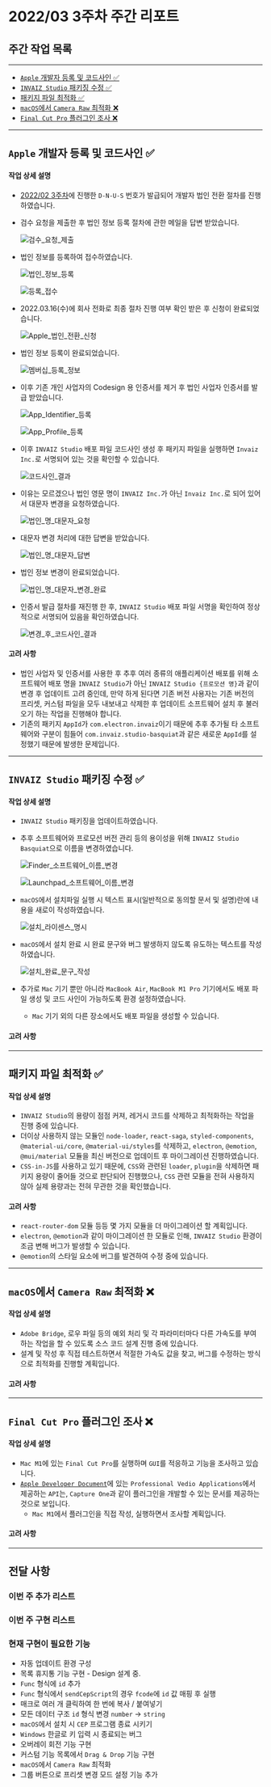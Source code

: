 # 2022/03 3주차 주간 리포트

## 주간 작업 목록

---

- [`Apple` 개발자 등록 및 코드사인 ✅](#apple-개발자-등록-및-코드사인-)
- [`INVAIZ Studio` 패키징 수정 ✅](#invaiz-studio-패키징-수정-)
- [패키지 파일 최적화 ✅](#패키지-파일-최적화-)
- [`macOS`에서 `Camera Raw` 최적화 ❌](#macos에서-camera-raw-최적화-)
- [`Final Cut Pro` 플러그인 조사 ❌](#final-cut-pro-플러그인-조사-)

---

## `Apple` 개발자 등록 및 코드사인 ✅

#### 작업 상세 설명

- [2022/02 3주차](../../2월/3주차/README.md#apple-개발자-등록-신청-)에 진행한 `D-N-U-S` 번호가 발급되어 개발자 법인 전환 절차를 진행하였습니다.
- 검수 요청을 제출한 후 법인 정보 등록 절차에 관한 메일을 답변 받았습니다.

  ![검수_요청_제출](./assets/검수_요청_제출.png)

- 법인 정보를 등록하여 접수하였습니다.

  ![법인_정보_등록](./assets/법인_정보_등록.png)

  ![등록_접수](./assets/등록_접수.png)

- 2022.03.16(수)에 회사 전화로 최종 절차 진행 여부 확인 받은 후 신청이 완료되었습니다.

  ![Apple_법인_전환_신청](./assets/Apple_법인_전환_신청.png)

- 법인 정보 등록이 완료되었습니다.

  ![멤버십_등록_정보](./assets/멤버십_등록_정보.png)

- 이후 기존 개인 사업자의 Codesign 용 인증서를 제거 후 법인 사업자 인증서를 발급 받았습니다.

  ![App_Identifier_등록](./assets/App_Identifier_등록.png)

  ![App_Profile_등록](./assets/App_Profile_등록.png)

- 이후 `INVAIZ Studio` 배포 파일 코드사인 생성 후 패키지 파일을 실행하면 `Invaiz Inc.`로 서명되어 있는 것을 확인할 수 있습니다.

  ![코드사인_결과](./assets/코드사인_결과.png)

- 이유는 모르겠으나 법인 영문 명이 `INVAIZ Inc.`가 아닌 `Invaiz Inc.`로 되어 있어서 대문자 변경을 요청하였습니다.

  ![법인_명_대문자_요청](./assets/법인_명_대문자_요청.png)

- 대문자 변경 처리에 대한 답변을 받았습니다.

  ![법인_명_대문자_답변](./assets/법인_명_대문자_답변.png)

- 법인 정보 변경이 완료되었습니다.

  ![법인_명_대문자_변경_완료](./assets/법인_명_대문자_변경_완료.png)

- 인증서 발급 절차를 재진행 한 후, `INVAIZ Studio` 배포 파일 서명을 확인하여 정상적으로 서명되어 있음을 확인하였습니다.

  ![변경_후_코드사인_결과](./assets/변경_후_코드사인_결과.png)

#### 고려 사항

- 법인 사업자 및 인증서를 사용한 후 추후 여러 종류의 애플리케이션 배포를 위해 소프트웨어 배포 명을 `INVAIZ Studio`가 아닌 `INVAIZ Studio {프로모션 명}`과 같이 변경 후 업데이트 고려 중인데, 만약 하게 된다면 기존 버전 사용자는 기존 버전의 프리셋, 커스텀 파일을 모두 내보내고 삭제한 후 업데이트 소프트웨어 설치 후 불러오기 하는 작업을 진행해야 합니다.
- 기존의 패키지 `AppId`가 `com.electron.invaiz`이기 때문에 추후 추가될 타 소프트웨어와 구분이 힘들어 `com.invaiz.studio-basquiat`과 같은 새로운 `AppId`를 설정했기 때문에 발생한 문제입니다.

---

## `INVAIZ Studio` 패키징 수정 ✅

#### 작업 상세 설명

- `INVAIZ Studio` 패키징을 업데이트하였습니다.
- 추후 소프트웨어와 프로모션 버전 관리 등의 용이성을 위해 `INVAIZ Studio Basquiat`으로 이름을 변경하였습니다.

  ![Finder_소프트웨어_이름_변경](./assets/Finder_소프트웨어_이름_변경.png)

  ![Launchpad_소프트웨어_이름_변경](./assets/Launchpad_소프트웨어_이름_변경.png)

- `macOS`에서 설치파일 실행 시 텍스트 표시(일반적으로 동의할 문서 및 설명)란에 내용을 새로이 작성하였습니다.

  ![설치_라이센스_명시](./assets/설치_라이센스_명시.png)

- `macOS`에서 설치 완료 시 완료 문구와 버그 발생하지 않도록 유도하는 텍스트를 작성하였습니다.

  ![설치_완료_문구_작성](./assets/설치_완료_문구_작성.png)

- 추가로 `Mac` 기기 뿐만 아니라 `MacBook Air`, `MacBook M1 Pro` 기기에서도 배포 파일 생성 및 코드 사인이 가능하도록 환경 설정하였습니다.
  - `Mac` 기기 외의 다른 장소에서도 배포 파일을 생성할 수 있습니다.

#### 고려 사항

---

## 패키지 파일 최적화 ✅

#### 작업 상세 설명

- `INVAIZ Studio`의 용량이 점점 커져, 레거시 코드를 삭제하고 최적화하는 작업을 진행 중에 있습니다.
- 더이상 사용하지 않는 모듈인 `node-loader`, `react-saga`, `styled-components`, `@material-ui/core`, `@material-ui/styles`를 삭제하고, `electron`, `@emotion`, `@mui/material` 모듈을 최신 버전으로 업데이트 후 마이그레이션 진행하였습니다.
- `CSS-in-JS`를 사용하고 있기 때문에, `CSS`와 관련된 `loader`, `plugin`을 삭제하면 패키지 용량이 줄어들 것으로 판단되어 진행했으나, `CSS` 관련 모듈을 전혀 사용하지 않아 실제 용량과는 전혀 무관한 것을 확인했습니다.

#### 고려 사항

- `react-router-dom` 모듈 등등 몇 가지 모듈을 더 마이그레이션 할 계획입니다.
- `electron`, `@emotion`과 같이 마이그레이션 한 모듈로 인해, `INVAIZ Studio` 환경이 조금 변해 버그가 발생할 수 있습니다.
- `@emotion`의 스타일 요소에 버그를 발견하여 수정 중에 있습니다.

---

## `macOS`에서 `Camera Raw` 최적화 ❌

#### 작업 상세 설명

- `Adobe Bridge`, 로우 파일 등의 예외 처리 및 각 파라미터마다 다른 가속도를 부여하는 작업을 할 수 있도록 소스 코드 설계 진행 중에 있습니다.
- 설계 및 작성 후 직접 테스트하면서 적절한 가속도 값을 찾고, 버그를 수정하는 방식으로 최적화를 진행할 계획입니다.

#### 고려 사항

---

## `Final Cut Pro` 플러그인 조사 ❌

#### 작업 상세 설명

- `Mac M1`에 있는 `Final Cut Pro`를 실행하며 `GUI`를 적응하고 기능을 조사하고 있습니다.
- [`Apple Developer Document`](https://developer.apple.com/documentation/professional_video_applications?language=objc)에 있는 `Professional Vedio Applications`에서 제공하는 `API`는, `Capture One`과 같이 플러그인을 개발할 수 있는 문서를 제공하는 것으로 보입니다.
  - `Mac M1`에서 플러그인을 직접 작성, 실행하면서 조사할 계획입니다.

#### 고려 사항

---

## 전달 사항

### 이번 주 추가 리스트

### 이번 주 구현 리스트

### 현재 구현이 필요한 기능

- 자동 업데이트 환경 구성
- 목록 휴지통 기능 구현 - Design 설계 중.
- `Func` 형식에 `id` 추가
- `Func` 형식에서 `sendCepScript`의 경우 `fcode`에 `id` 값 매핑 후 실행
- 매크로 여러 개 클릭하여 한 번에 복사 / 붙여넣기
- 모든 데이터 구조 `id` 형식 변경 `number` -> `string`
- `macOS`에서 설치 시 `CEP` 프로그램 종료 시키기
- `Windows` 한글로 키 입력 시 종료되는 버그
- 오버레이 회전 기능 구현
- 커스텀 기능 목록에서 `Drag & Drop` 기능 구현
- `macOS`에서 `Camera Raw` 최적화
- 그룹 버튼으로 프리셋 변경 모드 설정 기능 추가
